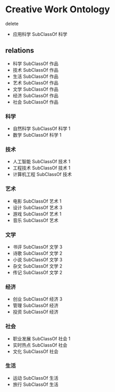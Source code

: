 Creative Work Ontology
========

delete
- 应用科学 SubClassOf 科学


## relations
- 科学 SubClassOf 作品
- 技术 SubClassOf 作品
- 生活 SubClassOf 作品
- 艺术 SubClassOf 作品
- 文学 SubClassOf 作品
- 经济 SubClassOf 作品
- 社会 SubClassOf 作品

### 科学
- 自然科学 SubClassOf 科学 1
- 数学 SubClassOf 科学 1

### 技术
- 人工智能 SubClassOf 技术 1
- 工程技术 SubClassOf 技术 1
- 计算机工程 SubClassOf 技术

### 艺术
- 电影 SubClassOf 艺术 1
- 设计 SubClassOf 艺术 3
- 游戏 SubClassOf 艺术 1
- 音乐 SubClassOf 艺术

### 文学
- 书评 SubClassOf 文学 3
- 诗歌 SubClassOf 文学 2
- 小说 SubClassOf 文学 3
- 杂文 SubClassOf 文学 2
- 传记 SubClassOf 文学 2

### 经济
- 创业 SubClassOf 经济 3
- 管理 SubClassOf 经济
- 投资 SubClassOf 经济

### 社会
- 职业发展 SubClassOf 社会 1
- 实时热点 SubClassOf 社会
- 文化 SubClassOf 社会

### 生活
- 运动 SubClassOf 生活
- 旅行 SubClassOf 生活

